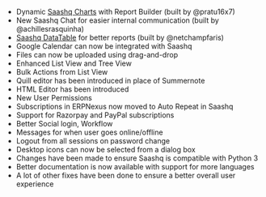 - Dynamic [Saashq Charts](https://github.com/saashqdev/charts) with Report Builder (built by @pratu16x7)
- New Saashq Chat for easier internal communication (built by @achillesrasquinha)
- [Saashq DataTable](https://github.com/saashqdev/datatable) for better reports (built by @netchampfaris)
- Google Calendar can now be integrated with Saashq
- Files can now be uploaded using drag-and-drop
- Enhanced List View and Tree View
- Bulk Actions from List View
- Quill editor has been introduced in place of Summernote
- HTML Editor has been introduced
- New User Permissions
- Subscriptions in ERPNexus now moved to Auto Repeat in Saashq
- Support for Razorpay and PayPal subscriptions
- Better Social login, Workflow
- Messages for when user goes online/offline
- Logout from all sessions on password change
- Desktop icons can now be selected from a dialog box
- Changes have been made to ensure Saashq is compatible with Python 3
- Better documentation is now available with support for more languages
- A lot of other fixes have been done to ensure a better overall user experience